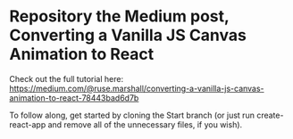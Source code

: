 # Repository the Medium post, Converting a Vanilla JS Canvas Animation to React

Check out the full tutorial here: https://medium.com/@ruse.marshall/converting-a-vanilla-js-canvas-animation-to-react-78443bad6d7b

To follow along, get started by cloning the Start branch (or just run create-react-app and remove all of the unnecessary files, if you wish).
